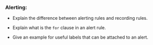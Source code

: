 ### Alerting:

- Explain the difference between alerting rules and recording rules.

- Explain what is the `for` clause in an alert rule.

- Give an example for useful labels that can be attached to an alert.
